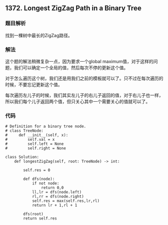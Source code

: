 ## 1372. Longest ZigZag Path in a Binary Tree

### 题目解析

找到一棵树中最长的ZigZag路径。


### 解法
这个题的解法稍微复杂一点，因为要求一个global maximum值，对于这样的问题，我们可以确定一个全局的值，然后每次不停的更新这个值。

对于怎么遍历这个树，我们还是用我们之前的模板就可以了。只不过在每次遍历的时候，不要忘记更新这个值。

每次遍历左儿子的时候，我们其实左儿子的右儿子返回的值，对于右儿子也一样，所以我们每个儿子返回两个值，但只关心其中一个需要关心的值就可以了。

### 代码
```
# Definition for a binary tree node.
# class TreeNode:
#     def __init__(self, x):
#         self.val = x
#         self.left = None
#         self.right = None

class Solution:
    def longestZigZag(self, root: TreeNode) -> int:
        
        self.res = 0
        
        def dfs(node):
            if not node:
                return 0,0
            ll,lr = dfs(node.left)
            rl,rr = dfs(node.right)
            self.res = max(self.res,lr,rl)
            return lr + 1,rl + 1
        
        dfs(root)
        return self.res
```

